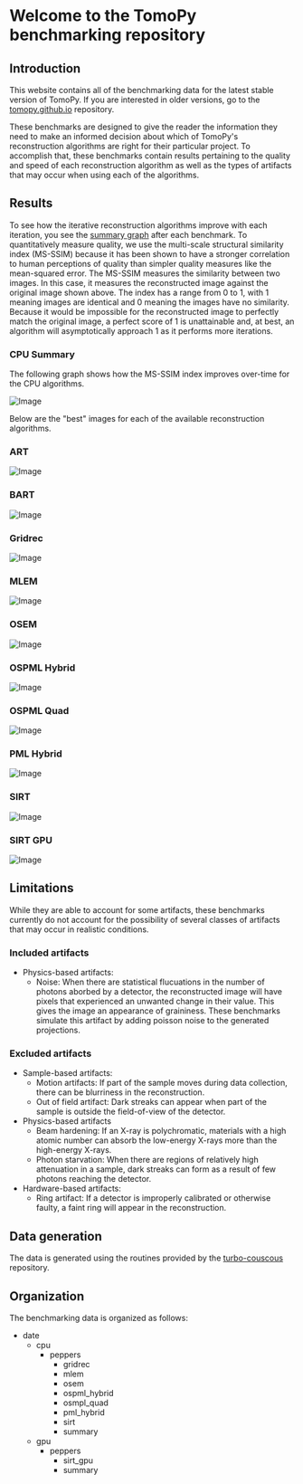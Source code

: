 # Welcome to the TomoPy benchmarking repository

## Introduction

This website contains all of the benchmarking data for the latest stable version of TomoPy. If you are interested in older versions, go to the [tomopy.github.io](https://github.com/tomopy/tomopy.github.io) repository. 

These benchmarks are designed to give the reader the information they need to make an informed decision about which of TomoPy's reconstruction algorithms are right for their particular project. To accomplish that, these benchmarks contain results pertaining to the quality and speed of each reconstruction algorithm as well as the types of artifacts that may occur when using each of the algorithms. 

## Results
To see how the iterative reconstruction algorithms improve with each iteration, you see the [summary graph](https://github.com/tomopy/tomopy.github.io/blob/main/2021-02-19/cpu/peppers/summary.svg) after each benchmark. To quantitatively measure quality, we use the multi-scale structural similarity index (MS-SSIM) because it has been shown to have a stronger correlation to human perceptions of quality than simpler quality measures like the mean-squared error. The MS-SSIM measures the similarity between two images. In this case, it measures the reconstructed image against the original image shown above. The index has a range from 0 to 1, with 1 meaning images are identical and 0 meaning the images have no similarity. Because it would be impossible for the reconstructed image to perfectly match the original image, a perfect score of 1 is unattainable and, at best, an algorithm will asymptotically approach 1 as it performs more iterations. 


### CPU Summary
The following graph shows how the MS-SSIM index improves over-time for the CPU algorithms. 

![Image](/2021-04-26/peppers/summary.svg)

Below are the "best" images for each of the available reconstruction algorithms.
### ART
![Image](/2021-04-26/peppers/art/art.499.png)
### BART
![Image](/2021-04-26/peppers/bart/bart.499.png)
### Gridrec
![Image](/2021-04-26/peppers/gridrec-0.png)
### MLEM
![Image](/2021-04-26/peppers/mlem/mlem.499.png)
### OSEM
![Image](/2021-04-26/peppers/osem/osem-499.png)
### OSPML Hybrid
![Image](/2021-04-26/peppers/ospml_hybrid/ospml_hybrid-499.png)
### OSPML Quad
![Image](/2021-04-26/peppers/ospml_quad/ospml_quad-499.png)
### PML Hybrid
![Image](/2021-04-26/peppers/pml_hybrid/pml_hybrid-499.png)
### SIRT 
![Image](2021-04-26/peppers/sirt/sirt.499.png)
### SIRT GPU
![Image](/2021-04-26/peppers/sirt_cuda/sirt_cuda-499.png)

## Limitations

While they are able to account for some artifacts, these benchmarks currently do not account for the possibility of several classes of artifacts that may occur in realistic conditions.

### Included artifacts
- Physics-based artifacts:
  - Noise: When there are statistical flucuations in the number of photons aborbed by a detector, the reconstructed image will have pixels that experienced an unwanted change in their value. This gives the image an appearance of graininess. These benchmarks simulate this artifact by adding poisson noise to the generated projections.

### Excluded artifacts
- Sample-based artifacts: 
  - Motion artifacts: If part of the sample moves during data collection, there can be blurriness in the reconstruction.
  - Out of field artifact: Dark streaks can appear when part of the sample is outside the field-of-view of the detector.
- Physics-based artifacts
  - Beam hardening: If an X-ray is polychromatic, materials with a high atomic number can absorb the low-energy X-rays more than the high-energy X-rays.
  - Photon starvation: When there are regions of relatively high attenuation in a sample, dark streaks can form as a result of few photons reaching the detector. 
- Hardware-based artifacts:
  - Ring artifact: If a detector is improperly calibrated or otherwise faulty, a faint ring will appear in the reconstruction.

## Data generation

The data is generated using the routines provided by the [turbo-couscous](https://github.com/tomopy/turbo-couscous) repository. 

## Organization

The benchmarking data is organized as follows:

- date
  - cpu
    - peppers
      - gridrec
      - mlem
      - osem
      - ospml_hybrid
      - osmpl_quad
      - pml_hybrid
      - sirt
      - summary
  - gpu
    - peppers
      - sirt_gpu
      - summary





